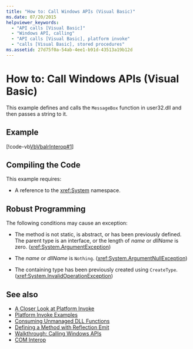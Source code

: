 ```yaml
---
title: "How to: Call Windows APIs (Visual Basic)"
ms.date: 07/20/2015
helpviewer_keywords: 
  - "API calls [Visual Basic]"
  - "Windows API, calling"
  - "API calls [Visual Basic], platform invoke"
  - "calls [Visual Basic], stored procedures"
ms.assetid: 27d75f0a-54ab-4ee1-b91d-43513a19b12d
---
```

# How to: Call Windows APIs (Visual Basic)
This example defines and calls the `MessageBox` function in user32.dll and then passes a string to it.  
  
## Example  
 [!code-vb[VbVbalrInterop#1](../../../visual-basic/programming-guide/com-interop/codesnippet/VisualBasic/how-to-call-windows-apis_1.vb)]  
  
## Compiling the Code  
 This example requires:  
  
-   A reference to the <xref:System> namespace.  
  
## Robust Programming  
 The following conditions may cause an exception:  
  
-   The method is not static, is abstract, or has been previously defined. The parent type is an interface, or the length of *name* or *dllName* is zero. (<xref:System.ArgumentException>)  
  
-   The *name* or *dllName* is `Nothing`. (<xref:System.ArgumentNullException>)  
  
-   The containing type has been previously created using `CreateType`. (<xref:System.InvalidOperationException>)  
  
## See also

- [A Closer Look at Platform Invoke](../../../framework/interop/consuming-unmanaged-dll-functions.md#a-closer-look-at-platform-invoke)
- [Platform Invoke Examples](../../../framework/interop/platform-invoke-examples.md)
- [Consuming Unmanaged DLL Functions](../../../framework/interop/consuming-unmanaged-dll-functions.md)
- [Defining a Method with Reflection Emit](https://docs.microsoft.com/previous-versions/dotnet/netframework-4.0/w63y4d4f(v=vs.100))
- [Walkthrough: Calling Windows APIs](../../../visual-basic/programming-guide/com-interop/walkthrough-calling-windows-apis.md)
- [COM Interop](../../../visual-basic/programming-guide/com-interop/index.md)

